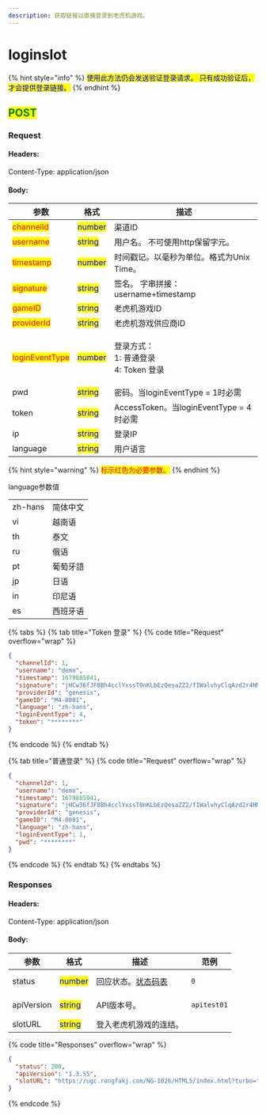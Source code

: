 ```yaml
---
description: 获取链接以直接登录到老虎机游戏。
---
```


# loginslot

{% hint style="info" %}
<mark style="color:blue;">使用此方法仍会发送验证登录请求。 只有成功验证后，才会提供登录链接。</mark>
{% endhint %}

## <mark style="color:green;">POST</mark>

### **Request**

#### Headers:

Content-Type: application/json

#### Body:

| 参数                                             | 格式                                      | 描述                                     |
| ---------------------------------------------- | --------------------------------------- | -------------------------------------- |
| <mark style="color:red;">channelId</mark>      | <mark style="color:blue;">number</mark> | 渠道ID                                   |
| <mark style="color:red;">username</mark>       | <mark style="color:blue;">string</mark> | 用户名。 不可使用http保留字元。                     |
| <mark style="color:red;">timestamp</mark>      | <mark style="color:blue;">number</mark> | 时间戳记。以毫秒为单位。格式为Unix Time。              |
| <mark style="color:red;">signature</mark>      | <mark style="color:blue;">string</mark> | 签名。 字串拼接：username+timestamp            |
| <mark style="color:red;">gameID</mark>         | <mark style="color:blue;">string</mark> | 老虎机游戏ID                                |
| <mark style="color:red;">providerId</mark>     | <mark style="color:blue;">string</mark> | 老虎机游戏供应商ID                             |
| <mark style="color:red;">loginEventType</mark> | <mark style="color:blue;">number</mark> | <p>登录方式：<br>1: 普通登录<br>4: Token 登录</p> |
| pwd                                            | <mark style="color:blue;">string</mark> | 密码。当loginEventType = 1时必需              |
| token                                          | <mark style="color:blue;">string</mark> | AccessToken。当loginEventType = 4时必需     |
| ip                                             | <mark style="color:blue;">string</mark> | 登录IP                                   |
| language                                       | <mark style="color:blue;">string</mark> | 用户语言                                   |

{% hint style="warning" %}
<mark style="color:red;">标示红色为必要参数。</mark>
{% endhint %}

language参数值

|         |      |
| ------- | ---- |
| zh-hans | 简体中文 |
| vi      | 越南语  |
| th      | 泰文   |
| ru      | 俄语   |
| pt      | 葡萄牙語 |
| jp      | 日语   |
| in      | 印尼语  |
| es      | 西班牙语 |

{% tabs %}
{% tab title="Token 登录" %}
{% code title="Request" overflow="wrap" %}
```json
{
  "channelId": 1,
  "username": "demo",
  "timestamp": 1679885941,
  "signature": "jHCw36fJF8Bh4cclYxssT0nKLbEzQesaZZ2/fIWalvhyClqAzd2r4HM9CX9ORag/Cw+CS8I19mhkYjDDtHVM2A==",
  "providerId": "genesis",
  "gameID": "M4-0001",
  "language": "zh-hans",
  "loginEventType": 4,
  "token": "********"
}
```
{% endcode %}
{% endtab %}

{% tab title="普通登录" %}
{% code title="Request" overflow="wrap" %}
```json
{
  "channelId": 1,
  "username": "demo",
  "timestamp": 1679885941,
  "signature": "jHCw36fJF8Bh4cclYxssT0nKLbEzQesaZZ2/fIWalvhyClqAzd2r4HM9CX9ORag/Cw+CS8I19mhkYjDDtHVM2A==",
  "providerId": "genesis",
  "gameID": "M4-0001",
  "language": "zh-hans",
  "loginEventType": 1,
  "pwd": "********"
}
```
{% endcode %}
{% endtab %}
{% endtabs %}

### **Responses**

#### Headers:

Content-Type: application/json

#### Body:

<table><thead><tr><th>参数</th><th>格式</th><th>描述</th><th data-hidden>范例</th></tr></thead><tbody><tr><td>status</td><td><mark style="color:blue;">number</mark></td><td>回应状态。<a href="../../ebet-zhuang-tai-ma.md#ebet-xiang-ying-de-zhuang-tai-dai-ma">状态码表</a></td><td><pre><code>0
</code></pre></td></tr><tr><td>apiVersion</td><td><mark style="color:blue;">string</mark></td><td>API版本号。</td><td><pre><code>apitest01
</code></pre></td></tr><tr><td>slotURL</td><td><mark style="color:blue;">string</mark></td><td>登入老虎机游戏的连结。</td><td></td></tr></tbody></table>

{% code title="Responses" overflow="wrap" %}
```json
{
  "status": 200,
  "apiVersion": "1.3.55",
  "slotURL": "https://ugc.rongfakj.com/NG-1026/HTML5/index.html?turbo=true&mode=real&partner=be6c07f5-827c-4e76-8223-f3bda46f5a02&session=cppzzrex-xa450978331-4e055c951c834ae8a14960876&language=zh-hans&gs=nurgs-RMX&partnerCode=EBET&referer=ugc.rongfakj.com&refererRetries=0"
}
```
{% endcode %}
